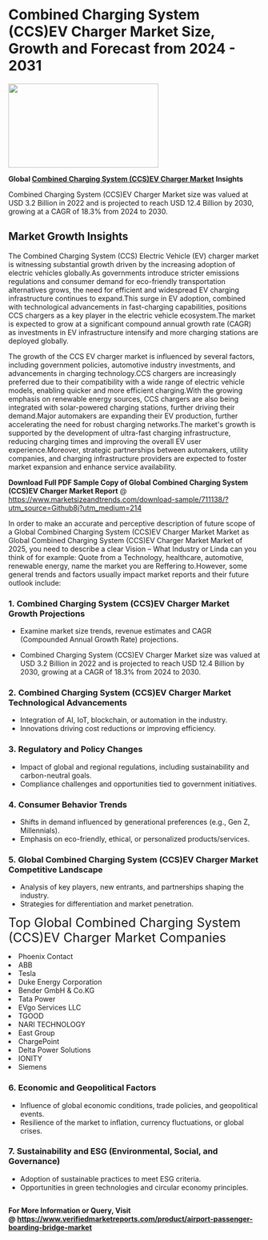 <H1>Combined Charging System (CCS)EV Charger Market Size, Growth and Forecast from 2024 - 2031</H1><img class="aligncenter size-medium wp-image-584254" src="https://thirdeyenews.in/wp-content/uploads/2024/09/Global-Market-Research-300x168.jpeg" alt="" width="300" height="168" /><p><strong>Global&nbsp;<a href="https://www.marketsizeandtrends.com/download-sample/711138/?utm_source=Github8j?utm_medium=214">Combined Charging System (CCS)EV Charger Market</a> Insights</strong></p><p>Combined Charging System (CCS)EV Charger Market size was valued at USD 3.2 Billion in 2022 and is projected to reach USD 12.4 Billion by 2030, growing at a CAGR of 18.3% from 2024 to 2030.</p><p><h2>Market Growth Insights</h2> <p>The Combined Charging System (CCS) Electric Vehicle (EV) charger market is witnessing substantial growth driven by the increasing adoption of electric vehicles globally.As governments introduce stricter emissions regulations and consumer demand for eco-friendly transportation alternatives grows, the need for efficient and widespread EV charging infrastructure continues to expand.This surge in EV adoption, combined with technological advancements in fast-charging capabilities, positions CCS chargers as a key player in the electric vehicle ecosystem.The market is expected to grow at a significant compound annual growth rate (CAGR) as investments in EV infrastructure intensify and more charging stations are deployed globally.</p> <p>The growth of the CCS EV charger market is influenced by several factors, including government policies, automotive industry investments, and advancements in charging technology.CCS chargers are increasingly preferred due to their compatibility with a wide range of electric vehicle models, enabling quicker and more efficient charging.With the growing emphasis on renewable energy sources, CCS chargers are also being integrated with solar-powered charging stations, further driving their demand.Major automakers are expanding their EV production, further accelerating the need for robust charging networks.The market's growth is supported by the development of ultra-fast charging infrastructure, reducing charging times and improving the overall EV user experience.Moreover, strategic partnerships between automakers, utility companies, and charging infrastructure providers are expected to foster market expansion and enhance service availability.<p><span class=""><strong>Download Full PDF Sample Copy of Global Combined Charging System (CCS)EV Charger Market Report</strong> @ <a href="https://www.marketsizeandtrends.com/download-sample/711138/?utm_source=Github8j?utm_medium=214" target="_blank">https://www.marketsizeandtrends.com/download-sample/711138/?utm_source=Github8j?utm_medium=214</a></span></p><p>In order to make an accurate and perceptive description of future scope of a Global&nbsp;Combined Charging System (CCS)EV Charger Market Market as Global&nbsp;Combined Charging System (CCS)EV Charger Market Market of 2025, you need to describe a clear Vision &ndash; What Industry or Linda can you think of for example: Quote from a Technology, healthcare, automotive, renewable energy, name the market you are Reffering to.However, some general trends and factors usually impact market reports and their future outlook include:</p><h3>1.&nbsp;<strong>Combined Charging System (CCS)EV Charger Market Growth Projections</strong></h3><ul><li>Examine market size trends, revenue estimates and CAGR (Compounded Annual Growth Rate) projections.</li><li><p>Combined Charging System (CCS)EV Charger Market size was valued at USD 3.2 Billion in 2022 and is projected to reach USD 12.4 Billion by 2030, growing at a CAGR of 18.3% from 2024 to 2030.</p></li></ul><h3>2.&nbsp;<strong>Combined Charging System (CCS)EV Charger Market Technological Advancements</strong></h3><ul><li>Integration of AI, IoT, blockchain, or automation in the industry.</li><li>Innovations driving cost reductions or improving efficiency.</li></ul><h3>3.&nbsp;<strong>Regulatory and Policy Changes</strong></h3><ul><li>Impact of global and regional regulations, including sustainability and carbon-neutral goals.</li><li>Compliance challenges and opportunities tied to government initiatives.</li></ul><h3>4.&nbsp;<strong>Consumer Behavior Trends</strong></h3><ul><li>Shifts in demand influenced by generational preferences (e.g., Gen Z, Millennials).</li><li>Emphasis on eco-friendly, ethical, or personalized products/services.</li></ul><h3>5.&nbsp;<strong>Global Combined Charging System (CCS)EV Charger Market Competitive Landscape</strong></h3><ul><li>Analysis of key players, new entrants, and partnerships shaping the industry.</li><li>Strategies for differentiation and market penetration.</li></ul><p data-pm-slice="1 1 []"><span style="color: inherit; font-family: inherit; font-size: 25px;">Top Global Combined Charging System (CCS)EV Charger Market Companies</span></p><div class="" data-test-id=""><p><li>Phoenix Contact</li><li> ABB</li><li> Tesla</li><li> Duke Energy Corporation</li><li> Bender GmbH & Co.KG</li><li> Tata Power</li><li> EVgo Services LLC</li><li> TGOOD</li><li> NARI TECHNOLOGY</li><li> East Group</li><li> ChargePoint</li><li> Delta Power Solutions</li><li> IONITY</li><li> Siemens</li></p></div><h3>6.&nbsp;<strong>Economic and Geopolitical Factors</strong></h3><ul><li>Influence of global economic conditions, trade policies, and geopolitical events.</li><li>Resilience of the market to inflation, currency fluctuations, or global crises.</li></ul><h3>7.&nbsp;<strong>Sustainability and ESG (Environmental, Social, and Governance)</strong></h3><ul><li>Adoption of sustainable practices to meet ESG criteria.</li><li>Opportunities in green technologies and circular economy principles.</li></ul><h2><strong style="font-size: 14px;">For More Information or Query, Visit @&nbsp;</strong><a style="background-color: #ffffff; font-size: 14px;" href="https://www.marketsizeandtrends.com/report/combined-charging-system-ccs-ev-charger-market/" target="_blank">https://www.verifiedmarketreports.com/product/airport-passenger-boarding-bridge-market</a></h2>